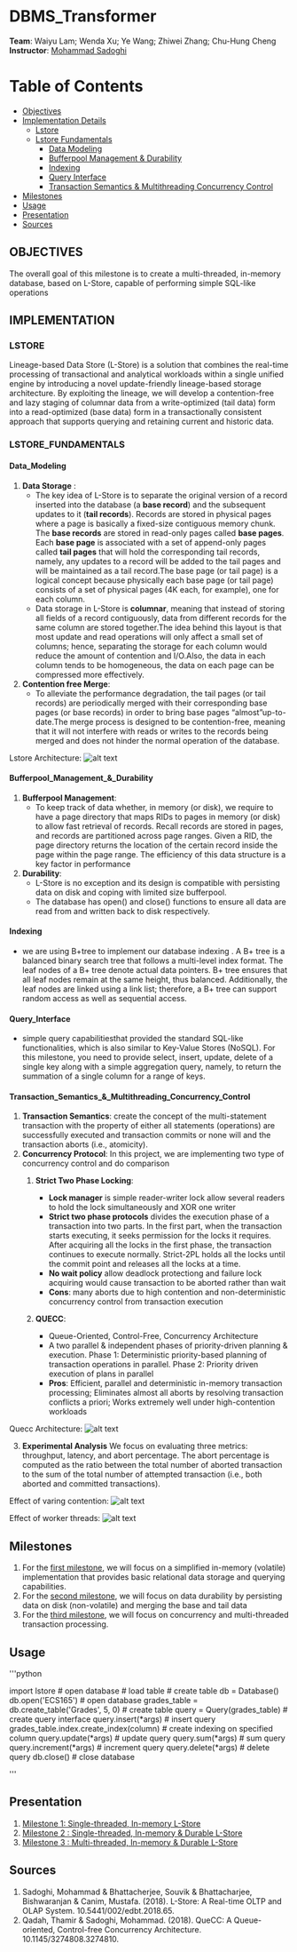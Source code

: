 # DBMS_Transformer
**Team**: Waiyu Lam; Wenda Xu; Ye Wang; Zhiwei Zhang; Chu-Hung Cheng   
**Instructor**: [Mohammad Sadoghi](https://expolab.org/)

# Table of Contents 

- [Objectives](#OBJECTIVES)
- [Implementation Details](#IMPLEMENTATION)
  * [Lstore](#LSTORE)
  * [Lstore Fundamentals](#LSTORE_FUNDAMENTALS)
    + [Data Modeling](#Data_Modeling)
    + [Bufferpool Management & Durability](#Bufferpool_Management_&_Durability)
    + [Indexing](#Indexing)
    + [Query Interface](#Query_Interface)
    + [Transaction Semantics & Multithreading Concurrency Control](#Transaction_Semantics_&_Multithreading_Concurrency_Control)
- [Milestones](#Milestones)
- [Usage](#Usage)
- [Presentation](#Presentation)
- [Sources](#Sources)

## OBJECTIVES  
The overall goal of this milestone is to create a multi-threaded, in-memory
database, based on L-Store, capable of performing simple SQL-like operations    

## IMPLEMENTATION
### LSTORE 
Lineage-based Data Store (L-Store) is a solution that combines the real-time
processing of transactional and analytical workloads within a single unified
engine by introducing a novel update-friendly lineage-based storage
architecture. By exploiting the lineage, we will develop a contention-free and
lazy staging of columnar data from a write-optimized (tail data) form into a
read-optimized (base data) form in a transactionally consistent approach that
supports querying and retaining current and historic data.

### LSTORE_FUNDAMENTALS 
#### Data_Modeling 
1. **Data Storage** : 
   - The key idea of L-Store is to separate the original version of a record
     inserted into the database (a **base record**) and the subsequent updates
     to it (**tail records**). Records are stored in physical pages where a page
     is basically a fixed-size contiguous memory chunk. The **base records** are
     stored in read-only pages called **base pages**. Each **base page** is
     associated with a set of append-only pages called **tail pages** that will
     hold the corresponding tail records, namely, any updates to a record will
     be added to the tail pages and will be maintained as a tail record.The base
     page (or tail page) is a logical concept because physically each base page
     (or tail page) consists of a set of physical pages (4K each, for example),
     one for each column.
   - Data storage in L-Store is **columnar**, meaning that instead of storing
     all fields of a record contiguously, data from different records for the
     same column are stored together.The idea behind this layout is that most
     update and read operations will only affect a small set of columns; hence,
     separating the storage for each column would reduce the amount of
     contention and I/O.Also, the data in each column tends to be homogeneous,
     the data on each page can be compressed more effectively. 
2. **Contention free Merge**: 
   - To alleviate the performance degradation, the tail pages (or tail records)
     are periodically merged with their corresponding base pages (or base
     records) in order to bring base pages “almost”up-to-date.The merge process
     is designed to be contention-free, meaning that it will not interfere with
     reads or writes to the records being merged and does not hinder the normal
     operation of the database.

Lstore Architecture: ![alt
text](https://github.com/waiyulam/DBMS_Transformer/blob/master/Visual/Lstore_architecture.png
"Lstore Architecture")

#### Bufferpool_Management_&_Durability 
1. **Bufferpool Management**: 
   - To keep track of data whether, in memory (or disk), we require to have a
     page directory that maps RIDs to pages in memory (or disk) to allow fast
     retrieval of records. Recall records are stored in pages, and records are
     partitioned across page ranges. Given a RID, the page directory returns the
     location of the certain record inside the page within the page range. The
     efficiency of this data structure is a key factor in performance
2. **Durability**:
   - L-Store is no exception and its design is compatible with persisting data
     on disk and coping with limited size bufferpool.
   - The database has open() and close() functions to ensure all data are read
     from and written back to disk respectively.

#### Indexing 
   - we are using B+tree to implement our database indexing . A B+ tree is a
     balanced binary search tree that follows a multi-level index format. The
     leaf nodes of a B+ tree denote actual data pointers. B+ tree ensures that
     all leaf nodes remain at the same height, thus balanced. Additionally, the
     leaf nodes are linked using a link list; therefore, a B+ tree can support
     random access as well as sequential access.

#### Query_Interface
   - simple query capabilitiesthat provided the standard SQL-like
     functionalities, which is also similar to Key-Value Stores (NoSQL). For
     this milestone, you need to provide select, insert, update, delete of a
     single key along with a simple aggregation query, namely, to return the
     summation of a single column for a range of keys.

#### Transaction_Semantics_&_Multithreading_Concurrency_Control
   1. **Transaction Semantics**: create the concept of the multi-statement
      transaction with the property of either all statements (operations) are
      successfully executed and transaction commits or none will and the
      transaction aborts (i.e., atomicity). 
   2. **Concurrency Protocol**: In this project, we are implementing two type of
      concurrency control and do comparison
      1. **Strict Two Phase Locking**: 
         - **Lock manager** is simple reader-writer lock allow several readers to hold
         the lock simultaneously and XOR one writer 
         - **Strict two phase protocols** divides the execution phase of a transaction
         into two parts. In the first part, when the transaction starts executing,
         it seeks permission for the locks it requires. After acquiring all the
         locks in the first phase, the transaction continues to execute normally.
         Strict-2PL holds all the locks until the commit point and releases all the
         locks at a time.
         - **No wait policy** allow deadlock protectiong and failure lock acquiring
         would cause transaction to be aborted rather than wait
         - **Cons**: many aborts due to high contention and non-deterministic
         concurrency control from transaction execution

      2. **QUECC**:
         - Queue-Oriented, Control-Free, Concurrency Architecture
         - A two parallel & independent phases of priority-driven planning &
         execution. Phase 1: Deterministic priority-based planning of transaction
         operations in parallel. Phase 2: Priority driven execution of plans in
         parallel
         - **Pros**: Efficient, parallel and deterministic in-memory transaction
         processing; Eliminates almost all aborts by resolving transaction conflicts
         a priori; Works extremely well under high-contention workloads

Quecc Architecture: ![alt
text](https://github.com/waiyulam/DBMS_Transformer/blob/master/Visual/Quecc_architecture.png
"Quecc Architecture")

   3. **Experimental Analysis** 
      We focus on evaluating three metrics: throughput, latency, and abort
      percentage. The abort percentage is computed as the ratio between the total
      number of aborted transaction to the sum of the total number of attempted
      transaction (i.e., both aborted and committed transactions).   
      
   Effect of varing contention: ![alt
      text](https://github.com/waiyulam/DBMS_Transformer/blob/master/Visual/Varying_Contention.png
      "Effect of varing contention")

   Effect of worker threads: ![alt
   text](https://github.com/waiyulam/DBMS_Transformer/blob/master/Visual/Varying_Worker_threads.png
   "Effect of worker threads")

## Milestones
1. For the [first
   milestone](https://expolab.org/ecs165a-winter2020/milestones/Milestone1.pdf),
   we will focus on a simplified in-memory (volatile) implementation that
   provides basic relational data storage and querying capabilities. 
2. For the [second
   milestone](https://expolab.org/ecs165a-winter2020/milestones/Milestone2.pdf),
   we will focus on data durability by persisting data on disk (non-volatile)
   and merging the base and tail data
3. For the [third
   milestone](https://expolab.org/ecs165a-winter2020/milestones/Milestone3.pdf),
   we will focus on concurrency and multi-threaded transaction processing.

## Usage 

'''python 

import lstore # open database # load table # create table 
db = Database()
db.open('ECS165') # open database 
grades_table = db.create_table('Grades', 5, 0) # create table 
query = Query(grades_table) # create query interface 
query.insert(*args) # insert query 
grades_table.index.create_index(column) # create indexing on specified column
query.update(*args) # update query 
query.sum(*args) # sum query 
query.increment(*args) # increment query 
query.delete(*args) # delete query 
db.close() # close database 

'''

## Presentation 
1. [Milestone 1: Single-threaded, In-memory
   L-Store](https://drive.google.com/open?id=1sBGjw7HLsv2Hcuy7kA9Z3uK_3b8soYnCuUd_p84hVPQ)
2. [Milestone 2 : Single-threaded, In-memory & Durable
   L-Store](https://drive.google.com/open?id=1faFBJ7XC9DWvd8-cljDpxTuciCkxt9LnNHNbiPlib2A)
3. [Milestone 3 : Multi-threaded, In-memory & Durable
   L-Store](https://drive.google.com/open?id=1zYeYk9-AYiOHw--W7h7ANNJQe0KjU_Lhd13TAmS3h68)

## Sources  
1. Sadoghi, Mohammad & Bhattacherjee, Souvik & Bhattacharjee, Bishwaranjan &
   Canim, Mustafa. (2018). L-Store: A Real-time OLTP and OLAP System.
   10.5441/002/edbt.2018.65.    
2. Qadah, Thamir & Sadoghi, Mohammad. (2018). QueCC: A Queue-oriented,
   Control-free Concurrency Architecture. 10.1145/3274808.3274810. 
